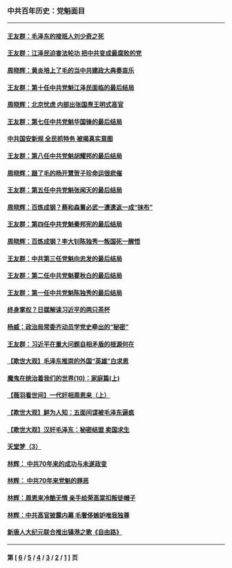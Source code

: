 ### 中共百年历史：党魁面目
---
#### [王友群：毛泽东的接班人刘少奇之死](../../pages/nf1176107/n12991772.md?06150430) 
#### [王友群：江泽民迫害法轮功 把中共变成最腐败的党](../../pages/nf1176107/n12947347.md?06150430) 
#### [周晓辉：黄炎培上了毛的当中共建政大典奏哀乐](../../pages/nf1176107/n12942780.md?06150430) 
#### [王友群：第十任中共党魁江泽民面临的最后结局](../../pages/nf1176107/n12933748.md?06150430) 
#### [周晓辉：北京忧虑 内部出张国焘王明式高官](../../pages/nf1176107/n12931709.md?06150430) 
#### [王友群：第七任中共党魁华国锋的最后结局](../../pages/nf1176107/n12918457.md?06150430) 
#### [中共国安新规 全民抓特务 被揭真实意图](../../pages/nf1176107/n12911615.md?06150430) 
#### [王友群：第八任中共党魁胡耀邦的最后结局](../../pages/nf1176107/n12902918.md?06150430) 
#### [周晓辉：跟了毛的杨开慧贺子珍命运很悲催](../../pages/nf1176107/n12877804.md?06150430) 
#### [王友群：第五任中共党魁张闻天的最后结局](../../pages/nf1176107/n12865420.md?06150430) 
#### [周晓辉：百炼成钢？蔡和森董必武一遭遣返一成“抹布”](../../pages/nf1176107/n12854806.md?06150430) 
#### [王友群：第四任中共党魁秦邦宪的最后结局](../../pages/nf1176107/n12855290.md?06150430) 
#### [周晓辉：百炼成钢？李大钊陈独秀一叛国死一醒悟](../../pages/nf1176107/n12847981.md?06150430) 
#### [王友群：中共第三任党魁向忠发的最后结局](../../pages/nf1176107/n12840390.md?06150430) 
#### [王友群：第二任中共党魁瞿秋白的最后结局](../../pages/nf1176107/n12824710.md?06150430) 
#### [王友群：第一任中共党魁陈独秀的最后结局](../../pages/nf1176107/n12809869.md?06150430) 
#### [终身掌权？日媒解读习近平的两只茶杯](../../pages/nf1176107/n12805064.md?06150430) 
#### [杨威：政治局常委齐动员学党史牵出的“秘密”](../../pages/nf1176107/n12764642.md?06150430) 
#### [王友群：习近平在重大问题自相矛盾的根源何在](../../pages/nf1176107/n12499563.md?06150430) 
#### [【欺世大观】毛泽东推崇的外国“英雄”白求恩](../../pages/nf1176107/n12362005.md?06150430) 
#### [魔鬼在统治着我们的世界(10)：家庭篇(上)](../../pages/nf1176107/n10435448.md?06150430) 
#### [【薇羽看世间】一代奸相周恩来（上）](../../pages/nf1176107/n12401109.md?06150430) 
#### [【欺世大观】鲜为人知：五面间谍被毛泽东逼疯](../../pages/nf1176107/n12358513.md?06150430) 
#### [【欺世大观】汉奸毛泽东：秘密结盟 卖国求生](../../pages/nf1176107/n12356888.md?06150430) 
#### [天堂梦（3）](../../pages/nf1176107/n11798321.md?06150430) 
#### [林辉： 中共70年来的成功与未遂政变](../../pages/nf1176107/n11559430.md?06150430) 
#### [林辉： 中共70年来党魁的罪恶](../../pages/nf1176107/n11555284.md?06150430) 
#### [林辉：周恩来冷酷无情 亲手给荣高棠扣叛徒帽子](../../pages/nf1176107/n11428903.md?06150430) 
#### [林辉：中共高官披露内幕 毛奢侈嫉妒唯我独尊](../../pages/nf1176107/n11403595.md?06150430) 
#### [新唐人大纪元联合推出镇港之歌《自由路》](../../pages/nf1176107/n11358327.md?06150430) 

---
#### 第 [ [6](./6.md?06150430) / [5](./5.md?06150430) / [4](./4.md?06150430) / [3](./3.md?06150430) / [2](./2.md?06150430) / [1](./1.md?06150430) ] 页
